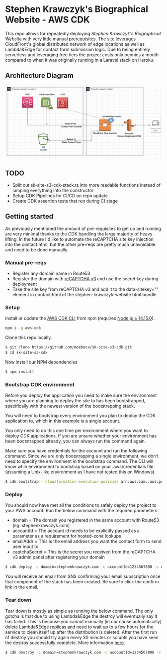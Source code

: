 # Stephen Krawczyk's Biographical Website - AWS CDK

This repo allows for repeatedly deploying *Stephen Krawczyk's Biographical Website* with very little manual prerequisites. The site leverages CloudFront's global distributed network of edge locations as well as Lambda&Edge for contact form submission logic. Due to being entirely serverless and leveraging free tiers the project costs only pennies a month compared to when it was originally running in a Laravel stack on Heroku. 

## Architecture Diagram
![sksite-s3 architecture diagram](sksite-s3-diagram.png)

## TODO
- Split out sk-site-s3-cdk-stack.ts into more readable functions instead of lumping everything into the constructor
- Setup CDK Pipelines for CI/CD on repo update
- Create CDK assertion tests that run during CI stage

## Getting started
As previously mentioned the amount of pre-requisites to get up and running are very minimal thanks to the CDK handling the large majority of heavy lifting. In the future I'd like to automate the reCAPTCHA site key injection into the contact.html, but the other pre-reqs are pretty much unavoidable and need to be done manually.
### Manual pre-reqs
- Register any domain name in Route53
- Register the domain with [reCAPTCHA v3](https://www.google.com/recaptcha/about/) and use the secret key during deployment
- Take the site key from reCAPTCHA v3 and add it to the data-sitekey="" element in contact.html of the stephen-krawczyk-website html bundle

### Setup
Install or update the [AWS CDK CLI](https://github.com/aws/aws-cdk) from npm (requires [Node.js ≥ 14.15.0](https://nodejs.org/download/release/latest-v14.x/)). 


```bash
npm i -g aws-cdk
```

Clone this repo locally.

```bash
$ git clone https://github.com/moebaca/sk-site-s3-cdk.git
$ cd sk-site-s3-cdk
```

Now install our NPM dependencies

```bash
$ npm install
```

### Bootstrap CDK environment

Before you deploy the application you need to make sure the environment
where you are planning to deploy the site to has been bootstrapped,
specifically with the newest version of the bootstrapping stack. 

You will need to bootstrap every environment you plan to deploy the CDK
application to, which in this example is a single account. 

You only need to do this one time per environment where you want to deploy
CDK applications. If you are unsure whether your environment has been
bootstrapped already, you can always run the command again. 

Make sure you have credentials for the account and run the following
command. Since we are only bootstrapping a single environment, we don't
need to specify the environment in the bootstrap command. The CLI will
know whih environment to bootstrap based on your .aws/credentials file
(assuming a Unix-like environment as I have not tested this on Windows).

```bash
$ cdk bootstrap --cloudformation-execution-policies arn:aws:iam::aws:policy/AdministratorAccess
```

### Deploy

You should now have met all the conditions to safely deploy the project to your AWS account. Run the below command with the required parameters.
- domain = The domain you registered in the same account with Route53 (eg. stephenkrawczyk.com)
- accountId = The account id needs to be explicitly passed as a parameter as a requirement for hosted-zone lookups
- emailAddr = This is the email address you want the contact form to send user input to
- captchaSecret = This is the secret you received from the reCAPTCHA v3 admin panel after registering your domain

```bash
$ cdk deploy -c domain=stephenkrawczyk.com -c accountId=1234567890 -c emailAddr=me@example.com -c captchaSecret=xyz
```
You will receive an email from SNS confirming your email subscription once that component of the stack has been created. Be sure to click the confirm link in the email.

### Tear down

Tear down is mostly as simple as running the below command. The only gotcha is that due to using Lambda&Edge the destroy 
will eventually say it has failed. This is because you cannot manually (in our cause automatically) delete Lambda&Edge replicas 
and need to wait up to a few hours for the service to clean itself up after the distribution is deleted. After the first run of destroy
you should try again every 30 minutes or so until you have seen the destroy successfully complete. More information [here](https://docs.aws.amazon.com/AmazonCloudFront/latest/DeveloperGuide/lambda-edge-delete-replicas.html). 

```bash
$ cdk destroy -c domain=stephenkrawczyk.com -c accountId=1234567890 -c emailAddr=me@example.com -c captchaSecret=xyz
```
